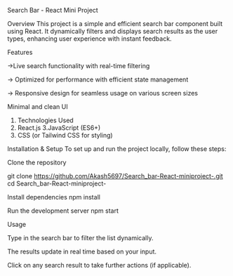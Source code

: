 Search Bar - React Mini Project

Overview
This project is a simple and efficient search bar component built using React. It dynamically filters and displays search results as the user types, enhancing user experience with instant feedback.

Features

->Live search functionality with real-time filtering
  
 -> Optimized for performance with efficient state management
  
 -> Responsive design for seamless usage on various screen sizes

Minimal and clean UI

 1. Technologies Used
 2. React.js
 3.JavaScript (ES6+)
 4. CSS (or Tailwind CSS for styling)

Installation & Setup
To set up and run the project locally, follow these steps:

Clone the repository

git clone https://github.com/Akash5697/Search_bar-React-miniproject-.git
cd Search_bar-React-miniproject-

Install dependencies
npm install

Run the development server
npm start


Usage

Type in the search bar to filter the list dynamically.

The results update in real time based on your input.

Click on any search result to take further actions (if applicable).
